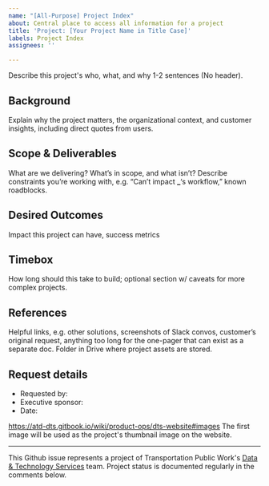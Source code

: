 ```yaml
---
name: "[All-Purpose] Project Index"
about: Central place to access all information for a project
title: 'Project: [Your Project Name in Title Case]'
labels: Project Index
assignees: ''

---
```


<!-- Description:
Write a concise, jargon + acronym-free 1-2 sentences. This text appears on the "Projects" page, so should be easy for any visitor, from a Council member to a prospective DTS intern, to understand. You may follow one of these loose formulas:

This [initiative/enhancement/new application] will [adds value] for [customer].
-->

Describe this project's who, what, and why 1-2 sentences (No header).

## Background 

Explain why the project matters, the organizational context, and customer insights, including direct quotes from users.

## Scope & Deliverables

What are we delivering? What’s in scope, and what isn’t? Describe constraints you’re working with, e.g. “Can’t impact **\_**‘s workflow,” known roadblocks.

## Desired Outcomes

Impact this project can have, success metrics

## Timebox

How long should this take to build; optional section w/ caveats for more complex projects.

## References

Helpful links, e.g. other solutions, screenshots of Slack convos, customer’s original request, anything too long for the one-pager that can exist as a separate doc. Folder in Drive where project assets are stored.

## Request details
- Requested by:
- Executive sponsor:
- Date:

<!-- + Image  (No Header) (No Header) + -->
https://atd-dts.gitbook.io/wiki/product-ops/dts-website#images
The first image will be used as the project's thumbnail image on the website.

---
This Github issue represents a project of Transportation Public Work's [Data & Technology Services](https://austinmobility.io/) team. Project status is documented regularly in the comments below.

<!-- 
Don't forget to: 
- Add a new "Project:" label here: https://github.com/cityofaustin/atd-data-tech/labels. Use the hex code #3D3D3D. 
- Add "Workgroup:" and "Type:" labels

Next steps:
An automated script captures new "Project Index" issues and opens a project evaluation in the DTS Portal https://atd.knack.com/dts#project-evaluation
-->
